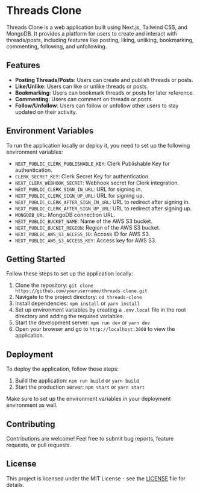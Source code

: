 # Threads Clone

Threads Clone is a web application built using Next.js, Tailwind CSS, and MongoDB. It provides a platform for users to create and interact with threads/posts, including features like posting, liking, unliking, bookmarking, commenting, following, and unfollowing.

## Features

- **Posting Threads/Posts**: Users can create and publish threads or posts.
- **Like/Unlike**: Users can like or unlike threads or posts.
- **Bookmarking**: Users can bookmark threads or posts for later reference.
- **Commenting**: Users can comment on threads or posts.
- **Follow/Unfollow**: Users can follow or unfollow other users to stay updated on their activity.

## Environment Variables

To run the application locally or deploy it, you need to set up the following environment variables:

- `NEXT_PUBLIC_CLERK_PUBLISHABLE_KEY`: Clerk Publishable Key for authentication.
- `CLERK_SECRET_KEY`: Clerk Secret Key for authentication.
- `NEXT_CLERK_WEBHOOK_SECRET`: Webhook secret for Clerk integration.
- `NEXT_PUBLIC_CLERK_SIGN_IN_URL`: URL for signing in.
- `NEXT_PUBLIC_CLERK_SIGN_UP_URL`: URL for signing up.
- `NEXT_PUBLIC_CLERK_AFTER_SIGN_IN_URL`: URL to redirect after signing in.
- `NEXT_PUBLIC_CLERK_AFTER_SIGN_UP_URL`: URL to redirect after signing up.
- `MONGODB_URL`: MongoDB connection URL.
- `NEXT_PUBLIC_BUCKET_NAME`: Name of the AWS S3 bucket.
- `NEXT_PUBLIC_BUCKET_REGION`: Region of the AWS S3 bucket.
- `NEXT_PUBLIC_AWS_S3_ACCESS_ID`: Access ID for AWS S3.
- `NEXT_PUBLIC_AWS_S3_ACCESS_KEY`: Access key for AWS S3.

## Getting Started

Follow these steps to set up the application locally:

1. Clone the repository: `git clone https://github.com/yourusername/threads-clone.git`
2. Navigate to the project directory: `cd threads-clone`
3. Install dependencies: `npm install` or `yarn install`
4. Set up environment variables by creating a `.env.local` file in the root directory and adding the required variables.
5. Start the development server: `npm run dev` or `yarn dev`
6. Open your browser and go to `http://localhost:3000` to view the application.

## Deployment

To deploy the application, follow these steps:

1. Build the application: `npm run build` or `yarn build`
2. Start the production server: `npm start` or `yarn start`

Make sure to set up the environment variables in your deployment environment as well.

## Contributing

Contributions are welcome! Feel free to submit bug reports, feature requests, or pull requests.

## License

This project is licensed under the MIT License - see the [LICENSE](LICENSE) file for details.
